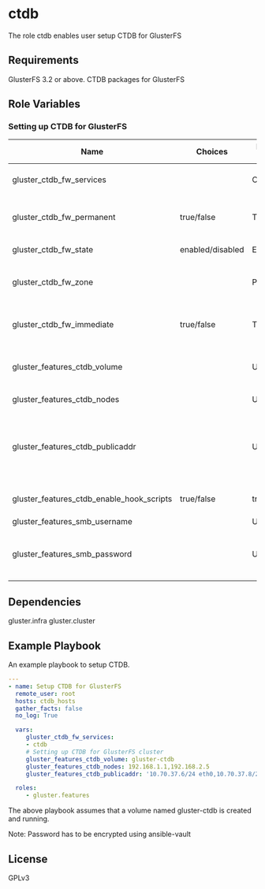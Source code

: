 ctdb
=========

The role ctdb enables user setup CTDB for GlusterFS

Requirements
------------

GlusterFS 3.2 or above.
CTDB packages for GlusterFS

Role Variables
--------------

### Setting up CTDB for GlusterFS

| Name                     |Choices| Default value         | Comments                          |
|--------------------------|-------|-----------------------|-----------------------------------|
| gluster_ctdb_fw_services |       |  CTDB | List of firewalld services that need to be opened |
| gluster_ctdb_fw_permanent    | true/false | TRUE  | Firewalld persisitence state for the CTDB service |    
| gluster_ctdb_fw_state        | enabled/disabled | ENABLED | Firewalld State for the CTDB service |
| gluster_ctdb_fw_zone         |    | PUBLIC | Firewalld zone on which CTDB service will be opened | 
| gluster_ctdb_fw_immediate    | true/false | TRUE | Should firewalld immediatedly apply the CTDB service if permanent |
| gluster_features_ctdb_volume |    | UNDEF | GlusterFS volumename to configure with CTDB|
| gluster_features_ctdb_nodes  |  | UNDEF | Comma separated list of IP addresses  |
| gluster_features_ctdb_publicaddr | | UNDEF | Comma separated list of public addresses with interface. For eg: 10.70.37.6/24 eth0,10.70.37.8/24 eth0|
| gluster_features_ctdb_enable_hook_scripts | true/false | true | Enable the hook scripts to stop/start ctdb |
| gluster_features_smb_username | | UNDEF | Samba username |
| gluster_features_smb_password | | UNDEF | Samba password. Note that password variable has to be encrypted using ansible-vault |

Dependencies
------------

gluster.infra
gluster.cluster

Example Playbook
----------------

An example playbook to setup CTDB.

```yaml
---
- name: Setup CTDB for GlusterFS
  remote_user: root
  hosts: ctdb_hosts
  gather_facts: false
  no_log: True

  vars:
     gluster_ctdb_fw_services:
     - ctdb
     # Setting up CTDB for GlusterFS cluster
     gluster_features_ctdb_volume: gluster-ctdb
     gluster_features_ctdb_nodes: 192.168.1.1,192.168.2.5
     gluster_features_ctdb_publicaddr: '10.70.37.6/24 eth0,10.70.37.8/24 eth0'

  roles:
     - gluster.features

```

The above playbook assumes that a volume named gluster-ctdb is created and running.

Note: Password has to be encrypted using ansible-vault

License
-------

GPLv3

